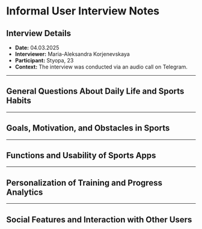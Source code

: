 # Informal User Interview Notes 

## Interview Details 
- **Date:** 04.03.2025
- **Interviewer:** Maria-Aleksandra Korjenevskaya 
- **Participant:** Styopa, 23
- **Context:** The interview was conducted via an audio call on Telegram.
- --- 
## General Questions About Daily Life and Sports Habits



---- 
## Goals, Motivation, and Obstacles in Sports


--- 
## Functions and Usability of Sports Apps



--- 
## Personalization of Training and Progress Analytics



--- 
## Social Features and Interaction with Other Users



